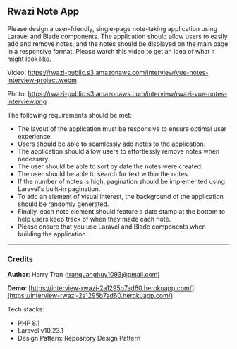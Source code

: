 ## Rwazi Note App
Please design a user-friendly, single-page note-taking application using Laravel and Blade components. The application should allow users to easily add and remove notes, and the notes should be displayed on the main page in a responsive format. 
Please watch this video to get an idea of what it might look like.

Video: https://rwazi-public.s3.amazonaws.com/interview/vue-notes-interview-project.webm

Photo: https://rwazi-public.s3.amazonaws.com/interview/rwazi-vue-notes-interview.png

The following requirements should be met:
- The layout of the application must be responsive to ensure optimal user experience.
- Users should be able to seamlessly add notes to the application.
- The application should allow users to effortlessly remove notes when necessary.
- The user should be able to sort by date the notes were created.
- The user should be able to search for text within the notes.
- If the number of notes is high, pagination should be implemented using Laravel's built-in
pagination.
- To add an element of visual interest, the background of the application should be
randomly generated.
- Finally, each note element should feature a date stamp at the bottom to help users keep
track of when they made each note.
- Please ensure that you use Laravel and Blade components when building the
application.

---
### Credits
**Author**: Harry Tran (tranquanghuy1093@gmail.com)

**Demo**: [https://interview-rwazi-2a1295b7ad60.herokuapp.com/](https://interview-rwazi-2a1295b7ad60.herokuapp.com/)

Tech stacks:
- PHP 8.1
- Laravel v10.23.1
- Design Pattern: Repository Design Pattern
